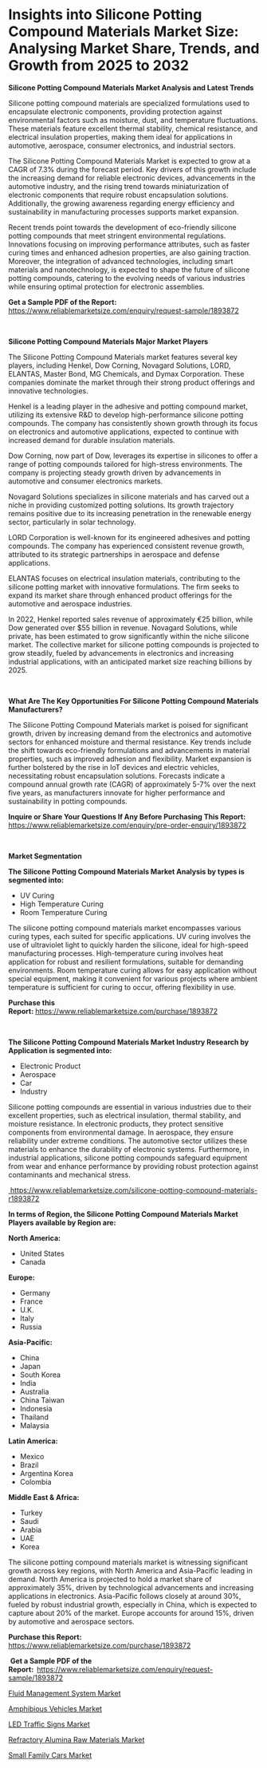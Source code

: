 <p><h1>Insights into Silicone Potting Compound Materials Market Size: Analysing Market Share, Trends, and Growth from 2025 to 2032</h1></p><p><strong>Silicone Potting Compound Materials Market Analysis and Latest Trends</strong></p>
<p><p>Silicone potting compound materials are specialized formulations used to encapsulate electronic components, providing protection against environmental factors such as moisture, dust, and temperature fluctuations. These materials feature excellent thermal stability, chemical resistance, and electrical insulation properties, making them ideal for applications in automotive, aerospace, consumer electronics, and industrial sectors.</p><p>The Silicone Potting Compound Materials Market is expected to grow at a CAGR of 7.3% during the forecast period. Key drivers of this growth include the increasing demand for reliable electronic devices, advancements in the automotive industry, and the rising trend towards miniaturization of electronic components that require robust encapsulation solutions. Additionally, the growing awareness regarding energy efficiency and sustainability in manufacturing processes supports market expansion.</p><p>Recent trends point towards the development of eco-friendly silicone potting compounds that meet stringent environmental regulations. Innovations focusing on improving performance attributes, such as faster curing times and enhanced adhesion properties, are also gaining traction. Moreover, the integration of advanced technologies, including smart materials and nanotechnology, is expected to shape the future of silicone potting compounds, catering to the evolving needs of various industries while ensuring optimal protection for electronic assemblies.</p></p>
<p><strong>Get a Sample PDF of the Report:&nbsp;</strong> <a href="https://www.reliablemarketsize.com/enquiry/request-sample/1893872?utm_campaign=2218&utm_medium=2&utm_source=Github&utm_content=ia&utm_term=04022025&utm_id=silicone-potting-compound-materials">https://www.reliablemarketsize.com/enquiry/request-sample/1893872</a></p>
<p>&nbsp;</p>
<p><strong>Silicone Potting Compound Materials Major Market Players</strong></p>
<p><p>The Silicone Potting Compound Materials market features several key players, including Henkel, Dow Corning, Novagard Solutions, LORD, ELANTAS, Master Bond, MG Chemicals, and Dymax Corporation. These companies dominate the market through their strong product offerings and innovative technologies.</p><p>Henkel is a leading player in the adhesive and potting compound market, utilizing its extensive R&D to develop high-performance silicone potting compounds. The company has consistently shown growth through its focus on electronics and automotive applications, expected to continue with increased demand for durable insulation materials.</p><p>Dow Corning, now part of Dow, leverages its expertise in silicones to offer a range of potting compounds tailored for high-stress environments. The company is projecting steady growth driven by advancements in automotive and consumer electronics markets.</p><p>Novagard Solutions specializes in silicone materials and has carved out a niche in providing customized potting solutions. Its growth trajectory remains positive due to its increasing penetration in the renewable energy sector, particularly in solar technology.</p><p>LORD Corporation is well-known for its engineered adhesives and potting compounds. The company has experienced consistent revenue growth, attributed to its strategic partnerships in aerospace and defense applications.</p><p>ELANTAS focuses on electrical insulation materials, contributing to the silicone potting market with innovative formulations. The firm seeks to expand its market share through enhanced product offerings for the automotive and aerospace industries.</p><p>In 2022, Henkel reported sales revenue of approximately €25 billion, while Dow generated over $55 billion in revenue. Novagard Solutions, while private, has been estimated to grow significantly within the niche silicone market. The collective market for silicone potting compounds is projected to grow steadily, fueled by advancements in electronics and increasing industrial applications, with an anticipated market size reaching billions by 2025.</p></p>
<p>&nbsp;</p>
<p><strong>What Are The Key Opportunities For Silicone Potting Compound Materials Manufacturers?</strong></p>
<p><p>The Silicone Potting Compound Materials market is poised for significant growth, driven by increasing demand from the electronics and automotive sectors for enhanced moisture and thermal resistance. Key trends include the shift towards eco-friendly formulations and advancements in material properties, such as improved adhesion and flexibility. Market expansion is further bolstered by the rise in IoT devices and electric vehicles, necessitating robust encapsulation solutions. Forecasts indicate a compound annual growth rate (CAGR) of approximately 5-7% over the next five years, as manufacturers innovate for higher performance and sustainability in potting compounds.</p></p>
<p><strong>Inquire or Share Your Questions If Any Before Purchasing This Report:</strong> <a href="https://www.reliablemarketsize.com/enquiry/pre-order-enquiry/1893872?utm_campaign=2218&utm_medium=2&utm_source=Github&utm_content=ia&utm_term=04022025&utm_id=silicone-potting-compound-materials">https://www.reliablemarketsize.com/enquiry/pre-order-enquiry/1893872</a></p>
<p>&nbsp;</p>
<p><strong>Market Segmentation</strong></p>
<p><strong>The Silicone Potting Compound Materials Market Analysis by types is segmented into:</strong></p>
<p><ul><li>UV Curing</li><li>High Temperature Curing</li><li>Room Temperature Curing</li></ul></p>
<p><p>The silicone potting compound materials market encompasses various curing types, each suited for specific applications. UV curing involves the use of ultraviolet light to quickly harden the silicone, ideal for high-speed manufacturing processes. High-temperature curing involves heat application for robust and resilient formulations, suitable for demanding environments. Room temperature curing allows for easy application without special equipment, making it convenient for various projects where ambient temperature is sufficient for curing to occur, offering flexibility in use.</p></p>
<p><strong>Purchase this Report:&nbsp;</strong><a href="https://www.reliablemarketsize.com/purchase/1893872?utm_campaign=2218&utm_medium=2&utm_source=Github&utm_content=ia&utm_term=04022025&utm_id=silicone-potting-compound-materials">https://www.reliablemarketsize.com/purchase/1893872</a></p>
<p>&nbsp;</p>
<p><strong>The Silicone Potting Compound Materials Market Industry Research by Application is segmented into:</strong></p>
<p><ul><li>Electronic Product</li><li>Aerospace</li><li>Car</li><li>Industry</li></ul></p>
<p><p>Silicone potting compounds are essential in various industries due to their excellent properties, such as electrical insulation, thermal stability, and moisture resistance. In electronic products, they protect sensitive components from environmental damage. In aerospace, they ensure reliability under extreme conditions. The automotive sector utilizes these materials to enhance the durability of electronic systems. Furthermore, in industrial applications, silicone potting compounds safeguard equipment from wear and enhance performance by providing robust protection against contaminants and mechanical stress.</p></p>
<p><a href="https://www.reliablemarketsize.com/silicone-potting-compound-materials-r1893872?utm_campaign=2218&utm_medium=2&utm_source=Github&utm_content=ia&utm_term=04022025&utm_id=silicone-potting-compound-materials">&nbsp;https://www.reliablemarketsize.com/silicone-potting-compound-materials-r1893872</a></p>
<p><strong>In terms of Region, the Silicone Potting Compound Materials Market Players available by Region are:</strong></p>
<p>
    <p> <strong> North America: </strong>
        <ul>
            <li>United States</li>
            <li>Canada</li>
        </ul>
        </p> 
    <p> <strong> Europe: </strong>
        <ul>
            <li>Germany</li>
            <li>France</li>
            <li>U.K.</li>
            <li>Italy</li>
            <li>Russia</li>
        </ul>
        </p> 
    <p> <strong> Asia-Pacific: </strong>
        <ul>
            <li>China</li>
            <li>Japan</li>
            <li>South Korea</li>
            <li>India</li>
            <li>Australia</li>
            <li>China Taiwan</li>
            <li>Indonesia</li>
            <li>Thailand</li>
            <li>Malaysia</li>
        </ul>
        </p> 
    <p> <strong> Latin America: </strong>
        <ul>
            <li>Mexico</li>
            <li>Brazil</li>
            <li>Argentina Korea</li>
            <li>Colombia</li>
        </ul>
        </p> 
    <p> <strong> Middle East & Africa: </strong>
        <ul>
            <li>Turkey</li>
            <li>Saudi</li>
            <li>Arabia</li>
            <li>UAE</li>
            <li>Korea</li>
        </ul>
    </p>
    </p>
<p><p>The silicone potting compound materials market is witnessing significant growth across key regions, with North America and Asia-Pacific leading in demand. North America is projected to hold a market share of approximately 35%, driven by technological advancements and increasing applications in electronics. Asia-Pacific follows closely at around 30%, fueled by robust industrial growth, especially in China, which is expected to capture about 20% of the market. Europe accounts for around 15%, driven by automotive and aerospace sectors.</p></p>
<p><strong>Purchase this Report: </strong><a href="https://www.reliablemarketsize.com/purchase/1893872?utm_campaign=2218&utm_medium=2&utm_source=Github&utm_content=ia&utm_term=04022025&utm_id=silicone-potting-compound-materials">https://www.reliablemarketsize.com/purchase/1893872</a></p>
<p>&nbsp;<strong>Get a Sample PDF of the Report:&nbsp;&nbsp;</strong><a href="https://www.reliablemarketsize.com/enquiry/request-sample/1893872?utm_campaign=2218&utm_medium=2&utm_source=Github&utm_content=ia&utm_term=04022025&utm_id=silicone-potting-compound-materials">https://www.reliablemarketsize.com/enquiry/request-sample/1893872</a></p>
<p><strong></strong></p>
<p><p><a href="https://www.linkedin.com/pulse/fluid-management-system-market-trends-report-examining-2tghf?utm_campaign=2218&utm_medium=2&utm_source=Github&utm_content=ia&utm_term=04022025&utm_id=silicone-potting-compound-materials">Fluid Management System Market</a></p><p><a href="https://www.linkedin.com/pulse/amphibious-vehicles-market-growth-overview-industry-trends-bkgmc?utm_campaign=2218&utm_medium=2&utm_source=Github&utm_content=ia&utm_term=04022025&utm_id=silicone-potting-compound-materials">Amphibious Vehicles Market</a></p><p><a href="https://www.linkedin.com/pulse/global-led-traffic-signs-market-analysis-forecast-117-cagr-hmkcc?utm_campaign=2218&utm_medium=2&utm_source=Github&utm_content=ia&utm_term=04022025&utm_id=silicone-potting-compound-materials">LED Traffic Signs Market</a></p><p><a href="https://github.com/edacruz6/Market-Research-Report-List-1/blob/main/refractory-alumina-raw-materials-market.md?utm_campaign=2218&utm_medium=2&utm_source=Github&utm_content=ia&utm_term=04022025&utm_id=silicone-potting-compound-materials">Refractory Alumina Raw Materials Market</a></p><p><a href="https://www.linkedin.com/pulse/comprehensive-analysis-small-family-cars-marketpresented-mrbof?utm_campaign=2218&utm_medium=2&utm_source=Github&utm_content=ia&utm_term=04022025&utm_id=silicone-potting-compound-materials">Small Family Cars Market</a></p></p>